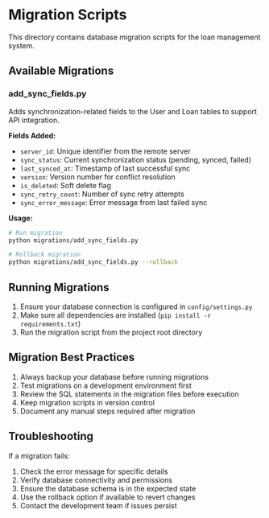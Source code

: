 # Migration Scripts

This directory contains database migration scripts for the loan management system.

## Available Migrations

### add_sync_fields.py
Adds synchronization-related fields to the User and Loan tables to support API integration.

**Fields Added:**
- `server_id`: Unique identifier from the remote server
- `sync_status`: Current synchronization status (pending, synced, failed)
- `last_synced_at`: Timestamp of last successful sync
- `version`: Version number for conflict resolution
- `is_deleted`: Soft delete flag
- `sync_retry_count`: Number of sync retry attempts
- `sync_error_message`: Error message from last failed sync

**Usage:**
```bash
# Run migration
python migrations/add_sync_fields.py

# Rollback migration
python migrations/add_sync_fields.py --rollback
```

## Running Migrations

1. Ensure your database connection is configured in `config/settings.py`
2. Make sure all dependencies are installed (`pip install -r requirements.txt`)
3. Run the migration script from the project root directory

## Migration Best Practices

1. Always backup your database before running migrations
2. Test migrations on a development environment first
3. Review the SQL statements in the migration files before execution
4. Keep migration scripts in version control
5. Document any manual steps required after migration

## Troubleshooting

If a migration fails:
1. Check the error message for specific details
2. Verify database connectivity and permissions
3. Ensure the database schema is in the expected state
4. Use the rollback option if available to revert changes
5. Contact the development team if issues persist